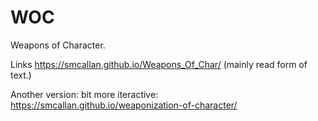 # WOC
Weapons of Character.

Links
https://smcallan.github.io/Weapons_Of_Char/
 (mainly read form of text.)

Another version: bit more  iteractive:
 https://smcallan.github.io/weaponization-of-character/





